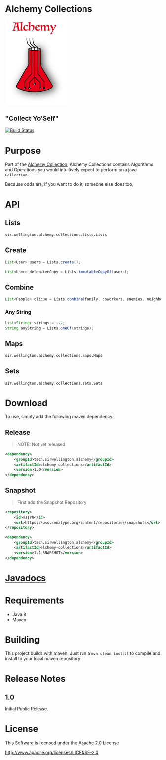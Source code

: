 Alchemy Collections
==============================================

[<img src="https://raw.githubusercontent.com/SirWellington/alchemy/develop/Graphics/Logo/Alchemy-Logo-v3-name.png" width="200">](https://github.com/SirWellington/alchemy)

## "Collect Yo'Self"

[![Build Status](https://travis-ci.org/SirWellington/alchemy-collections.svg)](https://travis-ci.org/SirWellington/alchemy-collections)


# Purpose
Part of the [Alchemy Collection](https://github.com/SirWellington/alchemy),
Alchemy Collections contains Algorithms and Operations you would intuitively
expect to perform on a java `Collection`.

Because odds are, if you want to do it, someone else does too,

# API

## Lists
`sir.wellington.alchemy.collections.lists.Lists`

## Create
```java
List<User> users = Lists.create();
```

```java
List<User> defensiveCopy = Lists.immutableCopyOf(users);
```

## Combine
```java
List<People> clique = Lists.combine(family, coworkers, enemies, neighbors);
```

### Any String
```java
List<String> strings = ...;
String anyString = Lists.oneOf(strings);
```


## Maps
`sir.wellington.alchemy.collections.maps.Maps`

## Sets
`sir.wellington.alchemy.collections.sets.Sets`


# Download

To use, simply add the following maven dependency.

## Release
>NOTE: Not yet released
```xml
<dependency>
	<groupId>tech.sirwellington.alchemy</groupId>
	<artifactId>alchemy-collections</artifactId>
	<version>1.0</version>
</dependency>
```

## Snapshot

>First add the Snapshot Repository
```xml
<repository>
	<id>ossrh</id>
    <url>https://oss.sonatype.org/content/repositories/snapshots</url>
</repository>
```

```xml
<dependency>
	<groupId>tech.sirwellington.alchemy</groupId>
	<artifactId>alchemy-collections</artifactId>
	<version>1.1-SNAPSHOT</version>
</dependency>
```

# [Javadocs](http://www.javadoc.io/doc/tech.sirwellington.alchemy/alchemy-collections/)

# Requirements

+ Java 8
+ Maven

# Building
This project builds with maven. Just run a `mvn clean install` to compile and install to your local maven repository


# Release Notes

## 1.0
Initial Public Release.


# License

This Software is licensed under the Apache 2.0 License

http://www.apache.org/licenses/LICENSE-2.0
